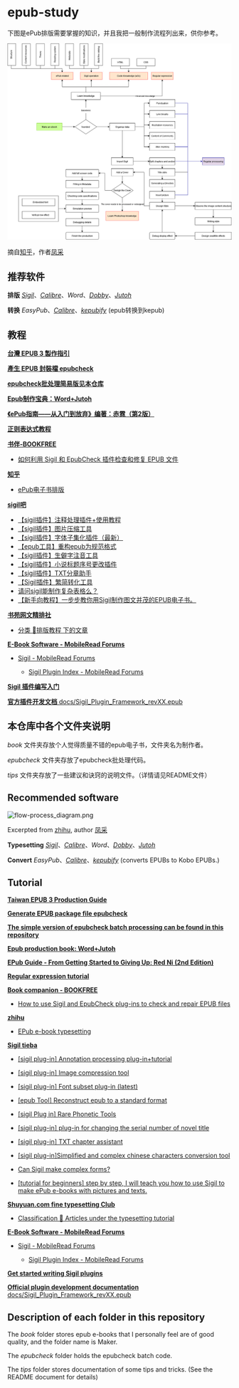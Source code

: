 # epub-study
下图是ePub排版需要掌握的知识，并且我把一般制作流程列出来，供你参考。

![flow-process_diagram_CN.png](https://github.com/xiaxi626/epub-study/blob/master/image/flow-process_diagram_CN.jpg)

摘自[知乎](https://zhuanlan.zhihu.com/p/26860836?utm_id=0)，作者[凤采](https://www.zhihu.com/people/feng-cai-50)

## 推荐软件

**排版**
[_Sigil_](https://sigil-ebook.com/)、[_Calibre_](https://calibre-ebook.com/)、_Word_、[_Dobby_](https://github.com/xiaxi626/Dobby_beta)、[_Jutoh_](https://www.jutoh.com/index.html)

**转换**
_EasyPub_、[_Calibre_](https://calibre-ebook.com/)、[_kepubify_](https://github.com/pgaskin/kepubify) (epub转换到kepub)
## 教程

[**台灣 EPUB 3 製作指引**](https://github.com/dpublishing/epub3guide)

[**產生 EPUB 封裝檔 epubcheck**](https://github.com/w3c/epubcheck)

[**epubcheck批处理简易版见本仓库**](https://github.com/xiaxi626/epub-study/tree/master/epubcheck)

[**Epub制作宝典：Word+Jutoh**](http://www.jebook.org/index.php/archives/422)

[**《ePub指南——从入门到放弃》编著：赤霓（第2版）**](https://zhuanlan.zhihu.com/p/29954562)

[**正则表达式教程**](https://github.com/xiaxi626/epub-study/blob/master/tips/About_regular_expression.md)

[**书伴-BOOKFREE**](https://bookfere.com/category/skills/typesetting/page/2)

- [如何利用 Sigil 和 EpubCheck 插件检查和修复 EPUB 文件](https://bookfere.com/post/1004.html)

[**知乎**](https://www.zhihu.com)

- [ePub电子书排版](https://www.zhihu.com/column/epubmake)

[**sigil吧**](https://jump2.bdimg.com/f?kw=sigil&ie=utf-8)

- [【sigil插件】注释处理插件+使用教程](https://tieba.baidu.com/p/7703714395)
- [【sigil插件】图片压缩工具](https://jump2.bdimg.com/p/7544696485)
- [【sigil插件】字体子集化插件（最新）](https://jump2.bdimg.com/p/7858874352)
- [【epub工具】重构epub为规范格式](https://jump2.bdimg.com/p/8090221625)
- [【sigil插件】生僻字注音工具](https://jump2.bdimg.com/p/8090234097)
- [【sigil插件】小说标题序号更改插件](https://jump2.bdimg.com/p/8090227142)
- [【sigil插件】TXT分章助手](https://jump2.bdimg.com/p/8090340277)
- [【Sigil插件】繁简转化工具](https://tieba.baidu.com/p/6882642246 )
- [请问sigil能制作复杂表格么？](https://jump2.bdimg.com/p/5149499911)
- [【新手向教程】一步步教你用Sigil制作图文并茂的EPUB电子书。](https://tieba.baidu.com/p/2571469080/)

[**书苑网文精排社**](https://nicepub.top/)

- [分类 📁排版教程 下的文章](https://nicepub.top/category/study/)

[**E-Book Software - MobileRead Forums**](https://www.mobileread.com/forums/forumdisplay.php?f=165)

- [Sigil - MobileRead Forums](https://www.mobileread.com/forums/forumdisplay.php?f=203)

    - [Sigil Plugin Index - MobileRead Forums](https://www.mobileread.com/forums/showthread.php?t=247431)

[**Sigil 插件编写入门**](https://spaceskynet.top/posts/1109187256.html)

[**官方插件开发文档** docs/Sigil_Plugin_Framework_revXX.epub](https://github.com/Sigil-Ebook/Sigil/tree/master/docs)

## 本仓库中各个文件夹说明

_book_ 文件夹存放个人觉得质量不错的epub电子书，文件夹名为制作者。

_epubcheck_ 文件夹存放了epubcheck批处理代码。

_tips_ 文件夹存放了一些建议和诀窍的说明文件。（详情请见README文件）

## Recommended software

![flow-process_diagram.png](https://github.com/xiaxi626/epub-study/blob/master/image/flow-process_diagram.jpg)

Excerpted from [zhihu](https://zhuanlan.zhihu.com/p/26860836?utm_id=0), author [凤采](https://www.zhihu.com/people/feng-cai-50)


**Typesetting**
[_Sigil_](https://sigil-ebook.com/)、[_Calibre_](https://calibre-ebook.com/)、_Word_、[_Dobby_](https://github.com/xiaxi626/Dobby_beta)、[_Jutoh_](https://www.jutoh.com/index.html)

**Convert**
_EasyPub_、[_Calibre_](https://calibre-ebook.com/)、[_kepubify_](https://github.com/pgaskin/kepubify) (converts EPUBs to Kobo EPUBs.)

## Tutorial

[**Taiwan EPUB 3 Production Guide**](https://github.com/dpublishing/epub3guide)

[**Generate EPUB package file epubcheck**](https://github.com/w3c/epubcheck)

[**The simple version of epubcheck batch processing can be found in this repository**](https://github.com/xiaxi626/epub-study/tree/master/epubcheck)

[**Epub production book: Word+Jutoh**](http://www.jebook.org/index.php/archives/422)

[**EPub Guide - From Getting Started to Giving Up: Red Ni (2nd Edition)**](https://zhuanlan.zhihu.com/p/29954562)

[**Regular expression tutorial**](https://github.com/xiaxi626/epub-study/blob/master/tips/About_regular_expression.md)

[**Book companion - BOOKFREE**](https://bookfere.com/category/skills/typesetting/page/2)

- [How to use Sigil and EpubCheck plug-ins to check and repair EPUB files](https://bookfere.com/post/1004.html)

[**zhihu**](https://www.zhihu.com)

- [EPub e-book typesetting](https://www.zhihu.com/column/epubmake)

[**Sigil tieba**](https://jump2.bdimg.com/f?kw=sigil&ie=utf-8)

- [[sigil plug-in] Annotation processing plug-in+tutorial](https://tieba.baidu.com/p/7703714395)

- [[sigil plug-in] Image compression tool](https://jump2.bdimg.com/p/7544696485)

- [[sigil plug-in] Font subset plug-in (latest)](https://jump2.bdimg.com/p/7858874352)

- [[epub Tool] Reconstruct epub to a standard format](https://jump2.bdimg.com/p/8090221625)

- [[sigil Plug in] Rare Phonetic Tools](https://jump2.bdimg.com/p/8090234097)

- [[sigil plug-in] plug-in for changing the serial number of novel title](https://jump2.bdimg.com/p/8090227142)

- [[sigil plug-in] TXT chapter assistant](https://jump2.bdimg.com/p/8090340277)

- [[sigil plug-in]Simplified and complex chinese characters conversion tool](https://tieba.baidu.com/p/6882642246 )

- [Can Sigil make complex forms?](https://jump2.bdimg.com/p/5149499911)

- [[tutorial for beginners] step by step, I will teach you how to use Sigil to make ePub e-books with pictures and texts.](https://tieba.baidu.com/p/2571469080/)

[**Shuyuan.com fine typesetting Club**](https://nicepub.top/)

- [Classification 📁 Articles under the typesetting tutorial](https://nicepub.top/category/study/)

[**E-Book Software - MobileRead Forums**](https://www.mobileread.com/forums/forumdisplay.php?f=165)

- [Sigil - MobileRead Forums](https://www.mobileread.com/forums/forumdisplay.php?f=203)

    - [Sigil Plugin Index - MobileRead Forums](https://www.mobileread.com/forums/showthread.php?t=247431)

[**Get started writing Sigil plugins**](https://spaceskynet.top/posts/1109187256.html)

[**Official plugin development documentation** docs/Sigil_Plugin_Framework_revXX.epub](https://github.com/Sigil-Ebook/Sigil/tree/master/docs)

## Description of each folder in this repository

The _book_ folder stores epub e-books that I personally feel are of good quality, and the folder name is Maker.

The _epubcheck_ folder holds the epubcheck batch code.

The _tips_ folder stores documentation of some tips and tricks. (See the README document for details)
